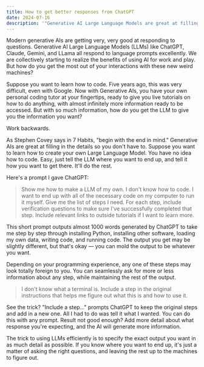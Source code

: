 ```yaml
---
title: How to get better responses from ChatGPT
date: 2024-07-16
description: '"Generative AI Large Language Models are great at filling in the gaps from input to output. The best way to use a LLM is to describe the output you want as clearly as possible."'
---
```

Modern generative AIs are getting very, very good at responding to questions. Generative AI Large Language Models (LLMs) like ChatGPT, Claude, Gemini, and LLama all respond to language prompts excellently. We are collectively starting to realize the benefits of using AI for work and play. But how do you get the most out of your interactions with these new weird machines?

Suppose you want to learn how to code. Five years ago, this was very difficult, even with Google. Now with Generative AIs, you have your own personal coding tutor at your fingertips, ready to give you live tutorials on how to do anything, with almost infinitely more information ready to be accessed. But with so much information, how do you get the LLM to give you the information you want?

Work backwards.

As Stephen Covey says in 7 Habits, "begin with the end in mind." Generative AIs are great at filling in the details so you don't have to. Suppose you want to learn how to create your own Large Language Model. You have no idea how to code. Easy, just tell the LLM where you want to end up, and tell it how you want to get there. It'll do the rest.

Here's a prompt I gave ChatGPT:

> Show me how to make a LLM of my own. I don't know how to code. I want to end up with all of the necessary code on my computer to run it myself. Give me the list of steps I need. For each step, include verification questions to make sure I've successfully completed that step. Include relevant links to outside tutorials if I want to learn more.

This short prompt outputs almost 1000 words generated by ChatGPT to take me step by step through installing Python, installing other software, loading my own data, writing code, and running code. The output you get may be slightly different, but that's okay — you can mold the output to be whatever you want.

Depending on your programming experience, any one of these steps may look totally foreign to you. You can seamlessly ask for more or less information about any step, while maintaining the rest of the output.

> I don't know what a terminal is. Include a step in the original instructions that helps me figure out what this is and how to use it.

See the trick? "Include a step…" prompts ChatGPT to keep the original steps and add in a new one. All I had to do was tell it what I wanted. You can do this with any prompt. Result not good enough? Add more detail about what response you're expecting, and the AI will generate more information.

The trick to using LLMs efficiently is to specify the exact output you want in as much detail as possible. If you know where you want to end up, it's just a matter of asking the right questions, and leaving the rest up to the machines to figure out.